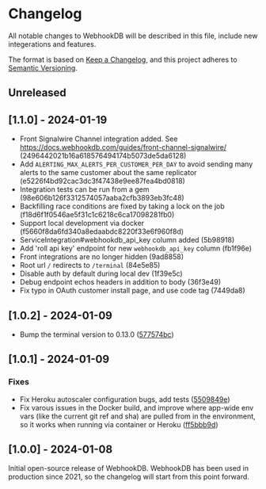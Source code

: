 # Changelog

All notable changes to WebhookDB will be described in this file,
include new integerations and features.

The format is based on [Keep a Changelog](https://keepachangelog.com/en/1.1.0/),
and this project adheres to [Semantic Versioning](https://semver.org/spec/v2.0.0.html).

## Unreleased

## [1.1.0] - 2024-01-19

- Front Signalwire Channel integration added. See <https://docs.webhookdb.com/guides/front-channel-signalwire/> (2496442021b16a618576494174b5073de5da6128)
- Add `ALERTING_MAX_ALERTS_PER_CUSTOMER_PER_DAY` to avoid sending many alerts to the same customer about the same replicator (e5226f4bd92cac3dc3f47438e9ee87fea4bd0818)
- Integration tests can be run from a gem (98e606b126f3312574057aaba2cfb3893eb3fc48)
- Backfilling race conditions are fixed by taking a lock on the job (f18d6f1f0546ae5f31c1c6218c6ca17098281fb0)
- Support local development via docker (f5660f8da6fd340a8edaabdc8220f33e6f960f8d)
- ServiceIntegration#webhookdb_api_key column added (5b98918)
- Add 'roll api key' endpoint for new `webhookdb_api_key` column (fb1f96e)
- Front integrations are no longer hidden (9ad8858)
- Root url `/` redirects to `/terminal` (84e5e85)
- Disable auth by default during local dev (1f39e5c)
- Debug endpoint echos headers in addition to body (36f3e49)
- Fix typo in OAuth customer install page, and use code tag (7449da8)

## [1.0.2] - 2024-01-09

- Bump the terminal version to 0.13.0 ([577574bc](https://github.com/webhookdb/webhookdb/commit/577574bce8e8c2b13633749541d3bc4a8165a8ed))

## [1.0.1] - 2024-01-09

### Fixes

- Fix Heroku autoscaler configuration bugs, add tests ([5509849e](https://github.com/webhookdb/webhookdb/commit/5509849e9a019a73eb703e66174d897764d8823b))
- Fix varous issues in the Docker build, and improve where app-wide env vars (like the current git ref and sha) are pulled from in the environment, so it works when running via container or Heroku ([ff5bbb9d](https://github.com/webhookdb/webhookdb/commit/ff5bbb9d80acede9a260196b6698742bc49eebb7))

## [1.0.0] - 2024-01-08

Initial open-source release of WebhookDB. WebhookDB has been used in production
since 2021, so the changelog will start from this point forward.
